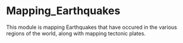 # Mapping_Earthquakes

This module is mapping Earthquakes that have occured in the various regions of the world, along with mapping tectonic plates. 
